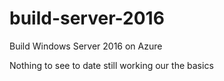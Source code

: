 # build-server-2016
Build Windows Server 2016 on Azure 

Nothing to see to date still working our the basics
